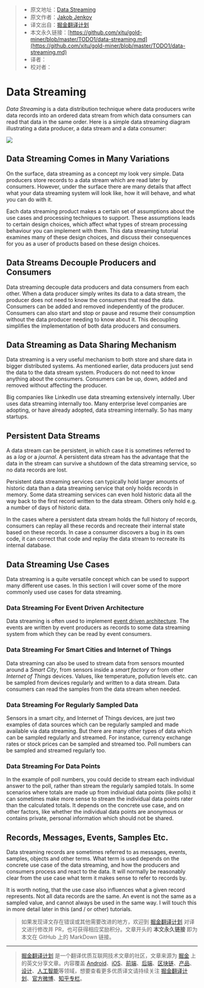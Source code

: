 > * 原文地址：[Data Streaming](http://tutorials.jenkov.com/data-streaming/index.html)
> * 原文作者：[Jakob Jenkov](https://twitter.com/#!/jjenkov)
> * 译文出自：[掘金翻译计划](https://github.com/xitu/gold-miner)
> * 本文永久链接：[https://github.com/xitu/gold-miner/blob/master/TODO1/data-streaming.md](https://github.com/xitu/gold-miner/blob/master/TODO1/data-streaming.md)
> * 译者：
> * 校对者：

# Data Streaming

_Data Streaming_ is a data distribution technique where data producers write data records into an ordered data stream from which data consumers can read that data in the same order. Here is a simple data streaming diagram illustrating a data producer, a data stream and a data consumer:

![](http://tutorials.jenkov.com/images/data-streaming/data-streaming-introduction-1.png)

## Data Streaming Comes in Many Variations

On the surface, data streaming as a concept my look very simple. Data producers store records to a data stream which are read later by consumers. However, under the surface there are many details that affect what your data streaming system will look like, how it will behave, and what you can do with it.

Each data streaming product makes a certain set of assumptions about the use cases and processing techniques to support. These assumptions leads to certain design choices, which affect what types of stream processing behaviour you can implement with them. This data streaming tutorial examines many of these design choices, and discuss their consequences for you as a user of products based on these design choices.

## Data Streams Decouple Producers and Consumers

Data streaming decouple data producers and data consumers from each other. When a data producer simply writes its data to a data stream, the producer does not need to know the consumers that read the data. Consumers can be added and removed independently of the producer. Consumers can also start and stop or pause and resume their consumption without the data producer needing to know about it. This decoupling simplifies the implementation of both data producers and consumers.

## Data Streaming as Data Sharing Mechanism

Data streaming is a very useful mechanism to both store and share data in bigger distributed systems. As mentioned earlier, data producers just send the data to the data stream system. Producers do not need to know anything about the consumers. Consumers can be up, down, added and removed without affecting the producer.

Big companies like LinkedIn use data streaming extensively internally. Uber uses data streaming internally too. Many enterprise level companies are adopting, or have already adopted, data streaming internally. So has many startups.

## Persistent Data Streams

A data stream can be persistent, in which case it is sometimes referred to as a _log_ or a _journal_. A persistent data stream has the advantage that the data in the stream can survive a shutdown of the data streaming service, so no data records are lost.

Persistent data streaming services can typically hold larger amounts of historic data than a data streaming service that only holds records in memory. Some data streaming services can even hold historic data all the way back to the first record written to the data stream. Others only hold e.g. a number of days of historic data.

In the cases where a persistent data stream holds the full history of records, consumers can replay all these records and recreate their internal state based on these records. In case a consumer discovers a bug in its own code, it can correct that code and replay the data stream to recreate its internal database.

## Data Streaming Use Cases

Data streaming is a quite versatile concept which can be used to support many different use cases. In this section I will cover some of the more commonly used use cases for data streaming.

### Data Streaming For Event Driven Architecture

Data streaming is often used to implement [event driven architecture](/software-architecture/event-driven-architecture.html). The events are written by event producers as records to some data streaming system from which they can be read by event consumers.

### Data Streaming For Smart Cities and Internet of Things

Data streaming can also be used to stream data from sensors mounted around a _Smart City_, from sensors inside a _smart factory_ or from other _Internet of Things_ devices. Values, like temperature, pollution levels etc. can be sampled from devices regularly and written to a data stream. Data consumers can read the samples from the data stream when needed.

### Data Streaming For Regularly Sampled Data

Sensors in a smart city, and Internet of Things devices, are just two examples of data sources which can be regularly sampled and made available via data streaming. But there are many other types of data which can be sampled regularly and streamed. For instance, currency exchange rates or stock prices can be sampled and streamed too. Poll numbers can be sampled and streamed regularly too.

### Data Streaming For Data Points

In the example of poll numbers, you could decide to stream each individual answer to the poll, rather than stream the regularly sampled totals. In some scenarios where totals are made up from individual data points (like polls) it can sometimes make more sense to stream the individual data points rater than the calculated totals. It depends on the concrete use case, and on other factors, like whether the individual data points are anonymous or contains private, personal information which should not be shared.

## Records, Messages, Events, Samples Etc.

Data streaming records are sometimes referred to as messages, events, samples, objects and other terms. What term is used depends on the concrete use case of the data streaming, and how the producers and consumers process and react to the data. It will normally be reasonably clear from the use case what term it makes sense to refer to records by.

It is worth noting, that the use case also influences what a given record represents. Not all data records are the same. An event is not the same as a sampled value, and cannot always be used in the same way. I will touch this in more detail later in this (and / or other) tutorials.

> 如果发现译文存在错误或其他需要改进的地方，欢迎到 [掘金翻译计划](https://github.com/xitu/gold-miner) 对译文进行修改并 PR，也可获得相应奖励积分。文章开头的 **本文永久链接** 即为本文在 GitHub 上的 MarkDown 链接。

---

> [掘金翻译计划](https://github.com/xitu/gold-miner) 是一个翻译优质互联网技术文章的社区，文章来源为 [掘金](https://juejin.im) 上的英文分享文章。内容覆盖 [Android](https://github.com/xitu/gold-miner#android)、[iOS](https://github.com/xitu/gold-miner#ios)、[前端](https://github.com/xitu/gold-miner#前端)、[后端](https://github.com/xitu/gold-miner#后端)、[区块链](https://github.com/xitu/gold-miner#区块链)、[产品](https://github.com/xitu/gold-miner#产品)、[设计](https://github.com/xitu/gold-miner#设计)、[人工智能](https://github.com/xitu/gold-miner#人工智能)等领域，想要查看更多优质译文请持续关注 [掘金翻译计划](https://github.com/xitu/gold-miner)、[官方微博](http://weibo.com/juejinfanyi)、[知乎专栏](https://zhuanlan.zhihu.com/juejinfanyi)。

